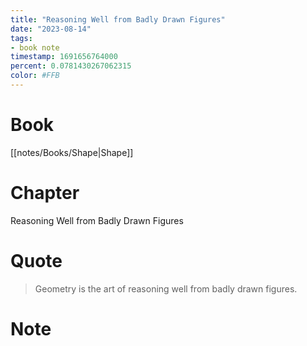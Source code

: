 ```yaml
---
title: "Reasoning Well from Badly Drawn Figures"
date: "2023-08-14"
tags:
- book note
timestamp: 1691656764000
percent: 0.0781430267062315
color: #FFB
---
```

# Book

[[notes/Books/Shape|Shape]]

# Chapter

Reasoning Well from Badly Drawn Figures

# Quote

>Geometry is the art of reasoning well from badly drawn figures.

# Note

